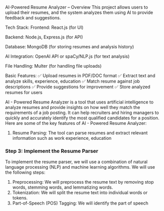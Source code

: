 AI-Powered Resume Analyzer – Overview
This project allows users to upload their resumes, and the system analyzes them using AI to provide feedback and suggestions.

Tech Stack:
Frontend: React.js (for UI)

Backend: Node.js, Express.js (for API)

Database: MongoDB (for storing resumes and analysis history)

AI Integration: OpenAI API or spaCy/NLP.js (for text analysis)

File Handling: Multer (for handling file uploads)

Basic Features:
✅ Upload resumes in PDF/DOC format
✅ Extract text and analyze skills, experience, education
✅ Match resume against job descriptions
✅ Provide suggestions for improvement
✅ Store analyzed resumes for users

AI - Powered Resume Analyzer is a tool that uses artificial intelligence to analyze resumes and provide insights on how well they match the requirements of a job posting. It can help recruiters and hiring managers to quickly and accurately identify the most qualified candidates for a position.
Here are some of the key features of AI - Powered Resume Analyzer:

1. Resume Parsing: The tool can parse resumes and extract relevant information such as work experience, education

### Step 3: Implement the Resume Parser

To implement the resume parser, we will use a combination of natural language processing (NLP) and
machine learning algorithms. We will use the following steps:

1. Preprocessing: We will preprocess the resume text by removing stop words, stemming words, and
   lemmatizing words.
2. Tokenization: We will split the resume text into individual words or tokens.
3. Part-of-Speech (POS) Tagging: We will identify the part of speech
